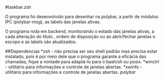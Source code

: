 #taskbar.zsh

O programa foi desenvolvido para desenhar na polybar, a partir de módulos IPC (polybar-msg), as labels das janelas ativas.

O programa roda em backend, monitorando o estado das janelas ativas, a cada alteração do título , ordem de disposição ou ao abrir/fechar janelas o escopo e as labels são atualizados.


##Dependencias
*zsh - não precisa ser seu shell padrão mas precisa estar instalado, pois é por meio dele que o programa garante a eficácia das chamadas, fique a vontade para adaptá-lo para o bash/sh ou posix.
*wmctrl - utilitário para informações e controle de janelas abertas.
*xwinfo - utilitário para informações e controle de janelas abertas.
*polybar*


